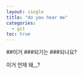 ```yaml
---
layout: single
title: "do you hear me"
categories: 
  - git
toc: true
---
```


##이거
###되기는
###되나요?

이거 언제 돼,,,?
